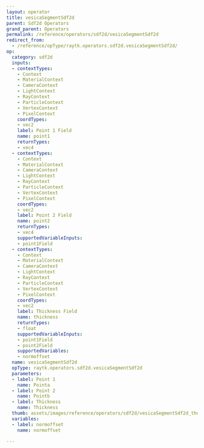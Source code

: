 ```yaml
---
layout: operator
title: vesicaSegmentSdf2d
parent: Sdf2d Operators
grand_parent: Operators
permalink: /reference/operators/sdf2d/vesicaSegmentSdf2d
redirect_from:
  - /reference/opType/raytk.operators.sdf2d.vesicaSegmentSdf2d/
op:
  category: sdf2d
  inputs:
  - contextTypes:
    - Context
    - MaterialContext
    - CameraContext
    - LightContext
    - RayContext
    - ParticleContext
    - VertexContext
    - PixelContext
    coordTypes:
    - vec2
    label: Point 1 Field
    name: point1
    returnTypes:
    - vec4
  - contextTypes:
    - Context
    - MaterialContext
    - CameraContext
    - LightContext
    - RayContext
    - ParticleContext
    - VertexContext
    - PixelContext
    coordTypes:
    - vec2
    label: Point 2 Field
    name: point2
    returnTypes:
    - vec4
    supportedVariableInputs:
    - point1Field
  - contextTypes:
    - Context
    - MaterialContext
    - CameraContext
    - LightContext
    - RayContext
    - ParticleContext
    - VertexContext
    - PixelContext
    coordTypes:
    - vec2
    label: Thickness Field
    name: thickness
    returnTypes:
    - float
    supportedVariableInputs:
    - point1Field
    - point2Field
    supportedVariables:
    - normoffset
  name: vesicaSegmentSdf2d
  opType: raytk.operators.sdf2d.vesicaSegmentSdf2d
  parameters:
  - label: Point 1
    name: Pointa
  - label: Point 2
    name: Pointb
  - label: Thickness
    name: Thickness
  thumb: assets/images/reference/operators/sdf2d/vesicaSegmentSdf2d_thumb.png
  variables:
  - label: normoffset
    name: normoffset

---
```

